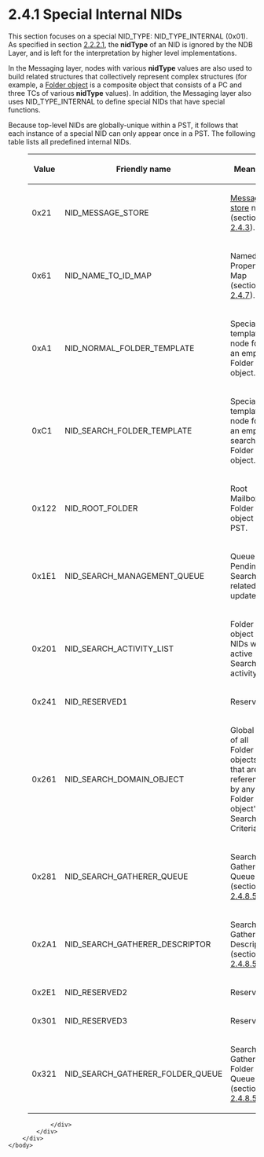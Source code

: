 <html dir="LTR" xmlns:mshelp="http://msdn.microsoft.com/mshelp" xmlns:ddue="http://ddue.schemas.microsoft.com/authoring/2003/5" xmlns:xlink="http://www.w3.org/1999/xlink" xmlns:tool="http://www.microsoft.com/tooltip">
    <head>
        <meta http-equiv="Content-Type" content="text/html; CHARSET=utf-8"></meta>
        <meta name="save" content="history"></meta>
        <title>2.4.1 Special Internal NIDs</title>
        <xml>
            <mshelp:toctitle title="2.4.1 Special Internal NIDs"></mshelp:toctitle>
            <mshelp:rltitle title="[MS-PST]: Special Internal NIDs"></mshelp:rltitle>
            <mshelp:keyword index="A" term="0510ece4-6853-4bef-8cc8-8df3468e3ff1"></mshelp:keyword>
            <mshelp:attr name="DCSext.ContentType" value="open specification"></mshelp:attr>
            <mshelp:attr name="AssetID" value="0510ece4-6853-4bef-8cc8-8df3468e3ff1"></mshelp:attr>
            <mshelp:attr name="TopicType" value="kbRef"></mshelp:attr>
            <mshelp:attr name="DCSext.Title" value="[MS-PST]: Special Internal NIDs" />
        </xml>
    </head>
    <body>
        <div id="header">
            <h1 class="heading">2.4.1 Special Internal NIDs</h1>
        </div>
        <div id="mainSection">
            <div id="mainBody">
                <div id="allHistory" class="saveHistory"></div>
                <div id="sectionSection0" class="section" name="collapseableSection">
                    

<p>This section focuses on a special NID_TYPE:
NID_TYPE_INTERNAL (0x01). As specified in section <a href="18d7644e-cb33-4e11-95c0-34d8a84fbff6.htm">2.2.2.1</a>, the <b>nidType</b>
of an NID is ignored by the NDB Layer, and is left for the interpretation by
higher level implementations. </p>

<p>In the Messaging layer, nodes with various <b>nidType</b>
values are also used to build related structures that collectively represent
complex structures (for example, a <a href="08220cc9-69b1-4072-a2e7-2a0ff201d505.htm#gt_0682daa7-c1b8-419b-8a32-6048833d0b72">Folder object</a> is a
composite object that consists of a PC and three TCs of various <b>nidType</b>
values). In addition, the Messaging layer also uses NID_TYPE_INTERNAL to define
special NIDs that have special functions.</p>

<p>Because top-level NIDs are globally-unique within a PST, it
follows that each instance of a special NID can only appear once in a PST. The
following table lists all predefined internal NIDs.</p>

<dl>
<dd>
<table>
 <thead>
  <tr>
   <th>
   <p>Value</p>
   </th>
   <th>
   <p>Friendly
   name</p>
   </th>
   <th>
   <p>Meaning</p>
   </th>
  </tr>
 </thead>
 <tr>
  <td>
  <p>0x21</p>
  </td>
  <td>
  <p>NID_MESSAGE_STORE</p>
  </td>
  <td>
  <p><a href="08220cc9-69b1-4072-a2e7-2a0ff201d505.htm#gt_fda94a53-448d-48d5-9991-176c530ff597">Message store</a> node
  (section <a href="aa0539bd-e7bf-4cec-8bde-0b87c2a86baf.htm">2.4.3</a>).</p>
  </td>
 </tr>
 <tr>
  <td>
  <p>0x61</p>
  </td>
  <td>
  <p>NID_NAME_TO_ID_MAP</p>
  </td>
  <td>
  <p>Named
  Properties Map (section <a href="e17e195d-0454-4b9b-b398-c9127a26a678.htm">2.4.7</a>).</p>
  </td>
 </tr>
 <tr>
  <td>
  <p>0xA1</p>
  </td>
  <td>
  <p>NID_NORMAL_FOLDER_TEMPLATE</p>
  </td>
  <td>
  <p>Special
  template node for an empty Folder object.</p>
  </td>
 </tr>
 <tr>
  <td>
  <p>0xC1</p>
  </td>
  <td>
  <p>NID_SEARCH_FOLDER_TEMPLATE</p>
  </td>
  <td>
  <p>Special
  template node for an empty search Folder object.</p>
  </td>
 </tr>
 <tr>
  <td>
  <p>0x122</p>
  </td>
  <td>
  <p>NID_ROOT_FOLDER</p>
  </td>
  <td>
  <p>Root
  Mailbox Folder object of PST.</p>
  </td>
 </tr>
 <tr>
  <td>
  <p>0x1E1</p>
  </td>
  <td>
  <p>NID_SEARCH_MANAGEMENT_QUEUE</p>
  </td>
  <td>
  <p>Queue
  of Pending Search-related updates.</p>
  </td>
 </tr>
 <tr>
  <td>
  <p>0x201</p>
  </td>
  <td>
  <p>NID_SEARCH_ACTIVITY_LIST</p>
  </td>
  <td>
  <p>Folder
  object NIDs with active Search activity.</p>
  </td>
 </tr>
 <tr>
  <td>
  <p>0x241</p>
  </td>
  <td>
  <p>NID_RESERVED1</p>
  </td>
  <td>
  <p>Reserved.</p>
  </td>
 </tr>
 <tr>
  <td>
  <p>0x261</p>
  </td>
  <td>
  <p>NID_SEARCH_DOMAIN_OBJECT</p>
  </td>
  <td>
  <p>Global
  list of all Folder objects that are referenced by any Folder object's Search
  Criteria.</p>
  </td>
 </tr>
 <tr>
  <td>
  <p>0x281</p>
  </td>
  <td>
  <p>NID_SEARCH_GATHERER_QUEUE</p>
  </td>
  <td>
  <p>Search
  Gatherer Queue (section <a href="984f26d3-6603-4229-974f-4373e5a95c6a.htm">2.4.8.5.1</a>).</p>
  </td>
 </tr>
 <tr>
  <td>
  <p>0x2A1</p>
  </td>
  <td>
  <p>NID_SEARCH_GATHERER_DESCRIPTOR</p>
  </td>
  <td>
  <p>Search
  Gatherer Descriptor (section <a href="45ac5a7b-6698-4dbd-8a34-e499b79199b9.htm">2.4.8.5.2</a>).</p>
  </td>
 </tr>
 <tr>
  <td>
  <p>0x2E1</p>
  </td>
  <td>
  <p>NID_RESERVED2</p>
  </td>
  <td>
  <p>Reserved.</p>
  </td>
 </tr>
 <tr>
  <td>
  <p>0x301</p>
  </td>
  <td>
  <p>NID_RESERVED3</p>
  </td>
  <td>
  <p>Reserved.</p>
  </td>
 </tr>
 <tr>
  <td>
  <p>0x321</p>
  </td>
  <td>
  <p>NID_SEARCH_GATHERER_FOLDER_QUEUE</p>
  </td>
  <td>
  <p>Search
  Gatherer Folder Queue (section <a href="5dd87c45-5f2d-4945-b7e3-2612bd1a94d3.htm">2.4.8.5.3</a>).</p>
  </td>
 </tr>
</table>
</dd></dl>

<p> </p>


                </div>
            </div>
        </div>
    </body>
</html>